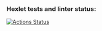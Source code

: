 ### Hexlet tests and linter status:
[![Actions Status](https://github.com/disheg/frontend-project-lvl4/workflows/hexlet-check/badge.svg)](https://github.com/disheg/frontend-project-lvl4/actions)